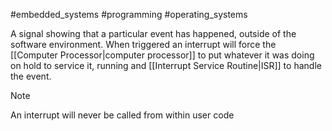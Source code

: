 #embedded_systems #programming #operating_systems

A signal showing that a particular event has happened, outside of the software environment. When triggered an interrupt will force the [[Computer Processor|computer processor]] to put whatever it was doing on hold to service it, running and [[Interrupt Service Routine|ISR]] to handle the event.

> [!note]
> An interrupt will never be called from within user code